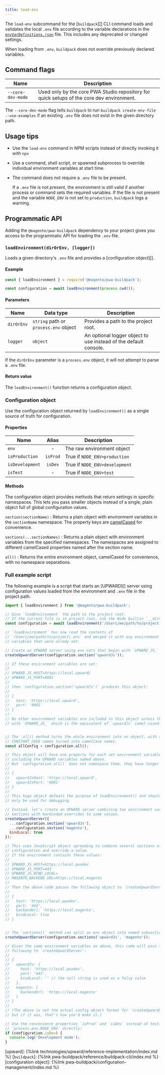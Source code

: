 ```yaml
---
title: load-env
---
```


The `load-env` subcommand for the [`buildpack`][] CLI command loads and validates the local `.env` file according to the variable declarations in the [`envVarDefinitions.json`][] file.
This includes any deprecated or changed settings.

When loading from `.env`, `buildpack` does not override previously declared variables.

## Command flags

| Name              | Description                                                                               |
| ----------------- | ----------------------------------------------------------------------------------------- |
| `--core-dev-mode` | Used only by the core PWA Studio repository for quick setups of the core dev environment. |

The `--core-dev-mode` flag tells `buildpack` to run `buildpack create-env-file --use-examples` if an existing `.env` file does not exist in the given directory path.

## Usage tips

-   Use the `load-env` command in NPM scripts instead of directly invoking it with `npx`
-   Use a command, shell script, or spawned subprocess to override individual environment variables at start time.
-   The command does not require a `.env` file to be present.

    If a `.env` file is not present, the environment is still valid if another process or command sets the required variables.
    If the file is not present and the variable `NODE_ENV` is not set to `production`, `buildpack` logs a warning.

## Programmatic API

Adding the `@magento/pwa-buildpack` dependency to your project gives you access to the programmatic API for loading the `.env` file.

### `loadEnvironment(dirOrEnv, [logger])`

Loads a given directory's `.env` file and provides a [configuration object][].

#### Example

```js
const { loadEnvironment } = require('@magento/pwa-buildpack');

const configuration = await loadEnvironment(process.cwd());
```

#### Parameters

| Name       | Data type                             | Description                                                      |
| ---------- | ------------------------------------- | ---------------------------------------------------------------- |
| `dirOrEnv` | `string` path or `process.env` object | Provides a path to the project root.                             |
| `logger`   | `object`                              | An optional logger object to use instead of the default console. |

If the `dirOrEnv` parameter is a `process.env` object, it will not attempt to parse a `.env` file.

#### Return value

The `loadEnvironment()` function returns a configuration object.

### Configuration object

Use the configuration object returned by `loadEnvironment()` as a single source of truth for configuration.

#### Properties

| Name            |  Alias   | Description                    |
| --------------- | :------: | ------------------------------ |
| `env`           |    -     | The raw environment object     |
| `isProduction`  | `isProd` | True if `NODE_ENV=production`  |
| `isDevelopment` | `isDev`  | True if `NODE_ENV=development` |
| `isTest`        |    -     | True if `NODE_ENV=test`        |

#### Methods

The configuration object provides methods that return settings in specific namespaces.
This lets you pass smaller objects instead of a single, plain object full of global configuration values.

`section(sectionName)`
: Returns a plain object with environment variables in the `sectionName` namespace.
The property keys are [camelCased][] for convenience.

`sections(...sectionNames)`
: Returns a plain object with environment variables from the specified namespaces.
The namespaces are assigned to different camelCased properties named after the section name.

`all()`
: Returns the entire environment object, camelCased for convenience, with no namespace separations.

### Full example script

The following example is a script that starts an [UPWARD][] server using configuration values loaded from the environment and `.env` file in the project path.

```js
import { loadEnvironment } from '@magento/pwa-buildpack';

// Give `loadEnvironment` the path to the project root.
// If the current file is in project root, use the Node builtin `__dirname`.
const configuration = await loadEnvironment('/Users/me/path/to/project');

// `loadEnvironment` has now read the contents of
// `/Users/me/path/to/project/.env` and merged it with any environment
// variables that were alredy set.

// Create an UPWARD server using env vars that begin with `UPWARD_JS_`
createUpwardServer(configuration.section('upwardJs'));

// If these environment variables are set:
//
// UPWARD_JS_HOST=https://local.upward/
// UPWARD_JS_PORT=8081
//
// then `configuration.section('upwardJs')` produces this object:
//
// {
//   host: 'https://local.upward',
//   port: '8081'
// }
//
// No other environment variables are included in this object unless they begin
// with `UPWARD_JS_` which is the equivalent of `upwardJs` camel-cased.


// The .all() method turns the whole environment into an object, with all
// CONSTANT_CASE names turned into camelCase names.
const allConfig = configuration.all();

// This object will have one property for each set environment variable,
// including the UPWARD variables named above.
// But `configuration.all()` does not namespace them, they have longer names:
//
// {
//   upwardJsHost: 'https://local.upward',
//   upwardJsPort: '8081'
// }
//
// This huge object defeats the purpose of loadEnvironment() and should
// only be used for debugging.

// Instead, let's create an UPWARD server combining two environment variable
// sections with hardcoded overrides to some values.
createUpwardServer({
  ...configuration.section('upwardJs'),
  ...configuration.section('magento'),
  bindLocal: true
});

// This uses JavaScript object spreading to combine several sections of
// configuration and override a value.
// If the environment contains these values:
//
// UPWARD_JS_HOST=https://local.pwadev
// UPWARD_JS_PORT=443
// UPWARD_JS_BIND_LOCAL=
// MAGENTO_BACKEND_URL=https://local.magento
//
// Then the above code passes the following object to `createUpwardServer`:
//
// {
//   host: 'https://local.pwadev',
//   port: '443',
//   backendUrl: 'https://local.magento',
//   bindLocal: true
// }


// The `sections()` method can split an env object into named subsections:
createUpwardServer(configuration.sections('upwardJs', 'magento'));

// Given the same environment variables as above, this code will pass the
// following to `createUpwardServer`:
//
// {
//   upwardJs: {
//     host: 'https://local.pwadev',
//     port: '443',
//     bindLocal: '' // the null string is used as a falsy value
//   },
//   magento: {
//     backendUrl: 'https://local.magento'
//   }
// }
//
// (The above is not the actual config object format for `createUpwardServer`,
// but if it was, that's how you'd make it.)

// Use the convenience properties `isProd` and `isDev` instead of testing
// `process.env.NODE_ENV` directly:
if (configuration.isDev) {
  console.log('Development mode');
}
```

[upward]: {%link technologies/upward/reference-implementation/index.md %}
[`buildpack`]: {%link pwa-buildpack/reference/buildpack-cli/index.md %}
[configuration object]: {%link pwa-buildpack/configuration-management/index.md %}

[`envvardefinitions.json`]: https://github.com/magento/pwa-studio/blob/develop/packages/pwa-buildpack/envVarDefinitions.json
[camelcased]: https://npmjs.com/package/camelspace
